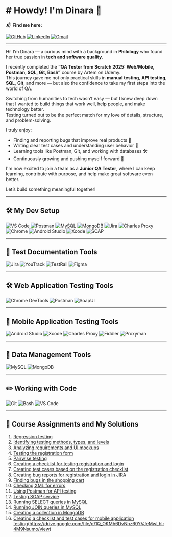 # # Howdy! I'm Dinara 👋

📬 **Find me here:**

[![GitHub](https://img.shields.io/badge/GitHub-dinarabaqyt-181717?style=for-the-badge&logo=github)](https://github.com/dinarabaqyt)
[![LinkedIn](https://img.shields.io/badge/LinkedIn-Dinara%20Adilbek-0077B5?style=for-the-badge&logo=linkedin)](https://www.linkedin.com/in/dinara-adilbek-12058336a/)
[![Gmail](https://img.shields.io/badge/Gmail-dinaras.daily@gmail.com-D14836?style=for-the-badge&logo=gmail&logoColor=white)](mailto:dinaras.daily@gmail.com)

---

Hi! I’m Dinara — a curious mind with a background in **Philology** who found her true passion in **tech and software quality**.

I recently completed the **“QA Tester from Scratch 2025: Web/Mobile, Postman, SQL, Git, Bash”** course by Artem on Udemy.  
This journey gave me not only practical skills in **manual testing**, **API testing**, **SQL**, **Git**, and more — but also the confidence to take my first steps into the world of QA.

Switching from humanities to tech wasn’t easy — but I knew deep down that I wanted to build things that work well, help people, and make technology better.  
Testing turned out to be the perfect match for my love of details, structure, and problem-solving.

I truly enjoy:
- Finding and reporting bugs that improve real products 🐞  
- Writing clear test cases and understanding user behavior 🧪  
- Learning tools like Postman, Git, and working with databases 🛠️  
- Continuously growing and pushing myself forward 🚀

I'm now excited to join a team as a **Junior QA Tester**, where I can keep learning, contribute with purpose, and help make great software even better.

Let’s build something meaningful together!

---

## 🛠️ My Dev Setup

![VS Code](https://img.shields.io/badge/Editor-VS%20Code-007ACC?style=for-the-badge&logo=visual-studio-code&logoColor=white)
![Postman](https://img.shields.io/badge/API-Postman-FF6C37?style=for-the-badge&logo=postman&logoColor=white)
![MySQL](https://img.shields.io/badge/Database-MySQL-4479A1?style=for-the-badge&logo=mysql&logoColor=white)
![MongoDB](https://img.shields.io/badge/Database-MongoDB-47A248?style=for-the-badge&logo=mongodb&logoColor=white)
![Jira](https://img.shields.io/badge/Tools-Jira-0052CC?style=for-the-badge&logo=jira&logoColor=white)
![Charles Proxy](https://img.shields.io/badge/Network-Charles%20Proxy-007ACC?style=for-the-badge&logo=windows95&logoColor=white)
![Chrome](https://img.shields.io/badge/Browser-Chrome-4285F4?style=for-the-badge&logo=google-chrome&logoColor=white)
![Android Studio](https://img.shields.io/badge/IDE-Android%20Studio-3DDC84?style=for-the-badge&logo=android-studio&logoColor=white)
![Xcode](https://img.shields.io/badge/IDE-Xcode-1575F9?style=for-the-badge&logo=xcode&logoColor=white)
![SOAP](https://img.shields.io/badge/API-SOAP-8A4182?style=for-the-badge&logo=datagrip&logoColor=white)

---

## 📝 Test Documentation Tools

![Jira](https://img.shields.io/badge/Jira-0052CC?style=for-the-badge&logo=jira&logoColor=white)
![YouTrack](https://img.shields.io/badge/YouTrack-FF5722?style=for-the-badge&logo=jetbrains&logoColor=white)
![TestRail](https://img.shields.io/badge/TestRail-4183C4?style=for-the-badge&logo=testrail&logoColor=white)
![Figma](https://img.shields.io/badge/Figma-F24E1E?style=for-the-badge&logo=figma&logoColor=white)

---

## 🛠 Web Application Testing Tools

![Chrome DevTools](https://img.shields.io/badge/DevTools-Chrome-4285F4?style=for-the-badge&logo=google-chrome&logoColor=white)
![Postman](https://img.shields.io/badge/Postman-FF6C37?style=for-the-badge&logo=postman&logoColor=white)
![SoapUI](https://img.shields.io/badge/SoapUI-6BA539?style=for-the-badge&logo=smartthings&logoColor=white)

---

## 📱 Mobile Application Testing Tools

![Android Studio](https://img.shields.io/badge/Android%20Studio-3DDC84?style=for-the-badge&logo=android-studio&logoColor=white)
![Xcode](https://img.shields.io/badge/Xcode-1575F9?style=for-the-badge&logo=xcode&logoColor=white)
![Charles Proxy](https://img.shields.io/badge/Charles%20Proxy-007ACC?style=for-the-badge&logo=windows95&logoColor=white)
![Fiddler](https://img.shields.io/badge/Fiddler-0078D7?style=for-the-badge&logo=microsoft&logoColor=white)
![Proxyman](https://img.shields.io/badge/Proxyman-FFA500?style=for-the-badge&logo=proxyman&logoColor=white)

---

## 💾 Data Management Tools

![MySQL](https://img.shields.io/badge/MySQL-4479A1?style=for-the-badge&logo=mysql&logoColor=white)
![MongoDB](https://img.shields.io/badge/MongoDB-47A248?style=for-the-badge&logo=mongodb&logoColor=white)

---

## ✏️ Working with Code

![Git](https://img.shields.io/badge/Git-F05032?style=for-the-badge&logo=git&logoColor=white)
![Bash](https://img.shields.io/badge/Bash-4EAA25?style=for-the-badge&logo=gnu-bash&logoColor=white)
![VS Code](https://img.shields.io/badge/VS%20Code-007ACC?style=for-the-badge&logo=visual-studio-code&logoColor=white)

---

## 📝 Course Assignments and My Solutions
1. [Regression testing](https://docs.google.com/spreadsheets/d/1Xx7WPsmN0C60UlQie0SguknGAgc8iZvnEr6fkzl1pGo/edit?usp=sharing)
2. [Identifying testing methods, types, and levels](https://docs.google.com/spreadsheets/d/1wlyhGb25i28ig9Us0P49BbbEV2vkhK8v5udwU3pm7qQ/edit?usp=sharing)
3. [Analyzing requirements and UI mockups](https://docs.google.com/spreadsheets/d/1I_2PDgnj7ivFjVPWAxI7Yj3NZluOkd8ym-SiBGPS0ls/edit?usp=sharing)
4. [Testing the registration form](https://docs.google.com/document/d/1-Dmh71CBq3Fvl8h-1oNd5jpmo6MR-kFZvnBwx3sfRVo/edit?usp=sharing)
5. [Pairwise testing](https://docs.google.com/spreadsheets/d/1GsVWju4n6KakHfcJ6vqTlD-TD6mmD98GtJNqjZI4mRY/edit?usp=sharing)
6. [Creating a checklist for testing registration and login](https://docs.google.com/spreadsheets/d/1jZCtj3zAXeGRnoyWjwMT0pKUzwRBvEvZ8alkkWkwG3E/edit?usp=sharing)
7. [Creating test cases based on the registration checklist](https://docs.google.com/spreadsheets/d/1rIxLcgsMSxvmveTx4KuHSTwapTWkqPxCe40FQq_vbpk/edit?usp=sharing)
8. [Creating bug reports for registration and login in JIRA](https://dinarasdaily.atlassian.net/jira/software/projects/HOME/boards/67)
9. [Finding bugs in the shopping cart](https://drive.google.com/file/d/14NNFe1yd4YebaDDYDrhzooDTwSt_ClZU/view)
10. [Checking XML for errors](https://docs.google.com/document/d/1Hd28vzkBXCACMqGuB3DBCKMwe2frhhLmAl42Ubd8kIo/edit?usp=sharing)
11. [Using Postman for API testing](https://www.postman.com/dinaraadilbek-6824276/dinara-adilbek-s-workspace/example/45115661-4b116bec-028a-485c-8b5a-5ff266794b4e)
12. [Testing SOAP service](https://www.postman.com/orange-spaceship-681091/soap-task/request/l4i2onh/country-name)
13. [Running SELECT queries in MySQL](https://docs.google.com/spreadsheets/d/1LjORVZGvxowbRD-_BGhRr2q-FtN77524Xzs4wEzl-8s/edit?usp=sharing)
14. [Running JOIN queries in MySQL](https://docs.google.com/spreadsheets/d/19JlFfUnO6s4fPeIJ_SZE1JOEjGHucJjCNa4UhT8Zzdk/edit?usp=sharing)
15. [Creating a collection in MongoDB](https://docs.google.com/spreadsheets/d/1QtD-zuL6DYwVlzGSlpBKw91-9tr3Cn-Jq1uOGP_ZLrk/edit?usp=sharing)
16. [Creating a checklist and test cases for mobile application testing](https://docs.google.com/spreadsheets/d/1fUIjmmp0ZghQeYncv4QQZkMQYwZhdutGmxDACdtnIoo/edit?usp=sharing)(https://drive.google.com/file/d/1Q_OKMh6DvNhz60YVJeMwLhlr4M9Nsumo/view)


